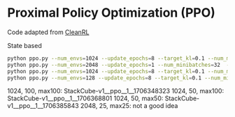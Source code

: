 # Proximal Policy Optimization (PPO)

Code adapted from [CleanRL](https://github.com/vwxyzjn/cleanrl/)

State based
```bash
python ppo.py --num_envs=1024 --update_epochs=8 --target_kl=0.1 --num_minibatches=32 --env_id="PickCube-v1" --total_timesteps=50000000
python ppo.py --num_envs=2048 --update_epochs=1 --num_minibatches=32  --env_id="PushCube-v1" --total_timesteps=100000000 --num-steps=12
python ppo.py --num_envs=1024 --update_epochs=8 --target_kl=0.1 --num_minibatches=32 --env_id="StackCube-v1" --total_timesteps=100000000
python ppo.py --num_envs=128 --update_epochs=8 --target_kl=0.1 --num_minibatches=32 --env_id="OpenCabinetDrawer-v1" --num-steps=100 --total_timesteps=50000000
```

1024, 100, max100: StackCube-v1__ppo__1__1706348323
1024, 50, max100: StackCube-v1__ppo__1__1706368801
1024, 50, max50: StackCube-v1__ppo__1__1706385843
2048, 25, max25: not a good idea